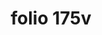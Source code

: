 ---
layout: edition
title: folio 175v
manuscript: Florence, Biblioteca Marucelliana, Carte Rajna XIX.15
sigla: R
iip: r175v.tif
milestone: 350
---